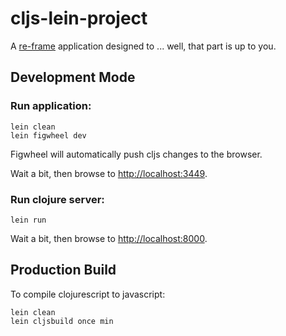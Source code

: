 # cljs-lein-project

A [re-frame](https://github.com/Day8/re-frame) application designed to ... well, that part is up to you.

## Development Mode

### Run application:

```
lein clean
lein figwheel dev
```

Figwheel will automatically push cljs changes to the browser.

Wait a bit, then browse to [http://localhost:3449](http://localhost:3449).


### Run clojure server:

```
lein run
```
Wait a bit, then browse to [http://localhost:8000](http://localhost:8000).

## Production Build

To compile clojurescript to javascript:

```
lein clean
lein cljsbuild once min
```
